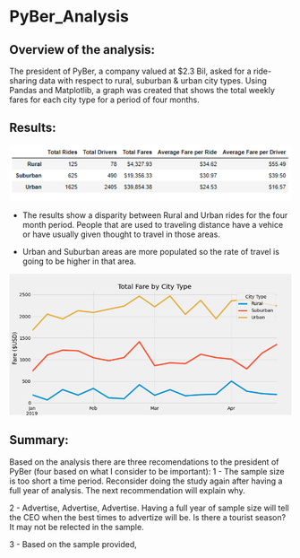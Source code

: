 # PyBer_Analysis
## Overview of the analysis:
The president of PyBer, a company valued at $2.3 Bil, asked for a ride-sharing data with respect to rural, suburban & urban city types.  Using Pandas and Matplotlib, a graph was created that shows the total weekly fares for each city type for a period of four months.

## Results:
![Rural_Sum](Resources/Rural_Sum.PNG)

- The results show a disparity between Rural and Urban rides for the four month period.  People that are used to traveling distance have a vehice or have usually given thought to travel in those areas.

- Urban and Suburban areas are more populated so the rate of travel is going to be higher in that area.

![PyBer_fare_summary](Resources/PyBer_fare_summary.png)


## Summary:

Based on the analysis there are three recomendations to the president of PyBer (four based on what I consider to be important):
1 - The sample size is too short a time period.  Reconsider doing the study again after having a full year of analysis.  The next recommendation will explain why.

2 - Advertise, Advertise, Advertise.  Having a full year of sample size will tell the CEO when the best times to advertize will be.  Is there a tourist season?  It may not be relected in the sample.

3 - Based on the sample provided, 


